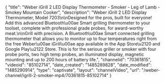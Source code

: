 {
    "title": "Weber iGrill 2 LED Display Thermometer - Smoker - Leg of Lamb - Smokey Mountain Cooker",
    "description": "Weber iGrill 2 LED Display Thermometer, Model 7203\n\nDesigned for the pros, built for everyone! Add this advanced Bluetooth\u00ae Smart grilling thermometer to your toolset, complete with professional grade probes, for award-worthy meat.\n\nGrill with precision. A Bluetooth\u00ae Smart connected grilling thermometer that allows you to monitor up to four temperatures right from the free Weber\u00ae iGrill\u00ae app available in the App Store\u2120 and Google Play\u2122 Store. This is for the serious griller or smoker with four probe ports, two high temp probes, an illuminated display, magnetic mounting and up to 200 hours of battery life.",
    "channelid": "70361815",
    "videoid": "85102714",
    "date_created": "1485289828",
    "date_modified": "1485290914",
    "type": "captivate",
    "layout": "channelVideo",
    "url": "\/weber-channel\/igrill-2-smoker-mp4\/70361815-85102714"
}